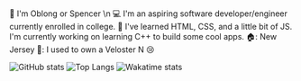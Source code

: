 👋 I'm Oblong or Spencer \n
💻 I'm an aspiring software developer/engineer currently enrolled in college.
🧠 I've learned HTML, CSS, and a little bit of JS. I'm currently working on learning C++ to build some cool apps.
🏠: New Jersey
🚗: I used to own a Veloster N 😢

![GitHub stats](https://github-readme-stats.vercel.app/api?username=Oblong9&theme=panda&show_icons=true)
![Top Langs](https://github-readme-stats.vercel.app/api/top-langs/?username=Oblong9&theme=panda)
![Wakatime stats](https://github-readme-stats.vercel.app/api/wakatime?username=Oblong&theme=panda)
